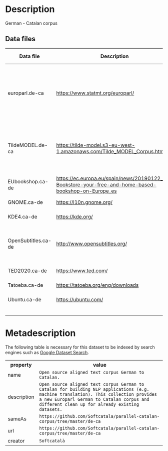 # Description

German - Catalan corpus

## Data files
|   Data file   |   Description |   Segments    |   Import date |   License |   Comments
| ------------- |-------------| -----| ---- | ---- | ---- |
|   europarl.de-ca  |   https://www.statmt.org/europarl/    |   1734644 |   Mar 2021  | ?   | Obtained by using English as pivot language. Catalan has been translated using MT.
|   TildeMODEL.de-ca |  https://tilde-model.s3-eu-west-1.amazonaws.com/Tilde_MODEL_Corpus.html |   3434092 |   Mar 2021  | CC-BY | Original corpus was de-es and Catalan has been obtained using MT.
| EUbookshop.ca-de | https://ec.europa.eu/spain/news/20190122_EU-Bookstore-your-free-and-home-based-bookshop-on-Europe_es  | 2563  | Apr 2021  | ?  |   |
| GNOME.ca-de  | https://l10n.gnome.org/  | 12334  | Apr 2021  | GNU - GPL  |   |
| KDE4.ca-de  | https://kde.org/  | 165440  | Apr 2021  | CC BY-SA 4.0  |   |
| OpenSubtitles.ca-de  | http://www.opensubtitles.org/  | 303330  | Apr 2021  | Not free (every sentence belongs to their author)  |
| TED2020.ca-de  | https://www.ted.com/  | 46681  | Apr 2021  | CC BY-NC-ND  |    |
| Tatoeba.ca-de  | https://tatoeba.org/eng/downloads  | 726  | Apr 2021  | CC0 and CC-BY   |
| Ubuntu.ca-de  | https://ubuntu.com/  | 6916  | Apr 2021  | GNU-GPL   |   |
| | | **5706726** | | | |


# Metadescription

The following table is necessary for this dataset to be indexed by search
engines such as <a href="https://g.co/datasetsearch">Google Dataset Search</a>.

<div itemscope itemtype="http://schema.org/Dataset">
  <table>
    <tr>
      <th>property</th>
      <th>value</th>
    </tr>
    <tr>
      <td>name</td>
      <td><code itemprop="name">Open source aligned text corpus German to Catalan.</code></td>
    </tr>
    <tr>
      <td>description</td>
      <td><code itemprop="description">Open source aligned text corpus German to Catalan for building NLP applications (e.g. machine translation). This collection provides a new Europarl German to Catalan corpus and different clean up for already existing datasets.</code></td>
    </tr>
    <tr>
      <td>sameAs</td>
      <td><code itemprop="sameAs">https://github.com/Softcatala/parallel-catalan-corpus/tree/master/de-ca</code></td>
    </tr>
    <tr>
      <td>url</td>
      <td><code itemprop="url">https://github.com/Softcatala/parallel-catalan-corpus/tree/master/de-ca</code></td>
    </tr>
    <tr>
      <td>creator</td>
      <td><code itemprop="creator">Softcatalà</code></td>
    </tr>
  </table>
</div>

